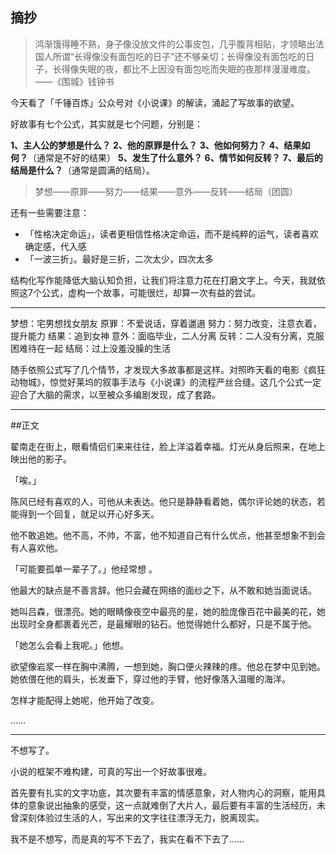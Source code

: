 ## 摘抄

> 鸿渐饿得睡不熟，身子像没放文件的公事皮包，几乎腹背相贴，才领略出法国人所谓“长得像没有面包吃的日子”还不够亲切；长得像没有面包吃的日子，长得像失眠的夜，都比不上因没有面包吃而失眠的夜那样漫漫难度。——《围城》钱钟书

今天看了「千锤百炼」公众号对《小说课》的解读，涌起了写故事的欲望。

好故事有七个公式，其实就是七个问题，分别是：

**1、主人公的梦想是什么？**
**2、他的原罪是什么？**
**3、他如何努力？**
**4、结果如何？**（通常是不好的结果）
**5、发生了什么意外？**
**6、情节如何反转？**
**7、最后的结局是什么？**（通常是圆满的结局）。

> 梦想——原罪——努力——结果——意外——反转——结局（团圆）

还有一些需要注意：

- 「性格决定命运」，读者更相信性格决定命运，而不是纯粹的运气，读者喜欢确定感，代入感
- 「一波三折」。最好是三折，二次太少，四次太多

结构化写作能降低大脑认知负担，让我们将注意力花在打磨文字上。今天，我就依照这7个公式，虚构一个故事，可能很烂，却算一次有益的尝试。

---

梦想：宅男想找女朋友
原罪：不爱说话，穿着邋遢
努力：努力改变，注意衣着，提升能力
结果：追到女神
意外：面临毕业，二人分离
反转：二人没有分离，克服困难待在一起
结局：过上没羞没臊的生活

随手依照公式写了几个情节，才发现大多故事都是这样。对照昨天看的电影《疯狂动物城》，惊觉好莱坞的叙事手法与《小说课》的流程严丝合缝。这几个公式一定迎合了大脑的需求，以至被众多编剧发现，成了套路。

---

##正文

翟南走在街上，眼看情侣们来来往往，脸上洋溢着幸福。灯光从身后照来，在地上映出他的影子。

「唉。」

陈风已经有喜欢的人，可他从未表达。他只是静静看着她，偶尔评论她的状态，若能得到一个回复，就足以开心好多天。

他不敢追她。他不高，不帅，不富，他不知道自己有什么优点，他甚至想象不到会有人喜欢他。

「可能要孤单一辈子了。」他经常想 。

他最大的缺点是不善言辞。他只会藏在网络的面纱之下，从不敢和她当面说话。

她叫吕森，很漂亮。她的眼睛像夜空中最亮的星，她的脸庞像百花中最美的花，她出现时全身都裹着光芒，是最耀眼的钻石。他觉得她什么都好，只是不属于他。

「她怎么会看上我呢。」他想。

欲望像岩浆一样在胸中沸腾，一想到她，胸口便火辣辣的疼。他总在梦中见到她。她依偎在他的肩头，长发垂下，穿过他的手臂，他好像落入温暖的海洋。

怎样才能配得上她呢，他开始了改变。

……

----

不想写了。

小说的框架不难构建，可真的写出一个好故事很难。

首先要有扎实的文字功底，其次要有丰富的情感意象，对人物内心的洞察，能用具体的意象说出抽象的感受，这一点就难倒了大片人，最后要有丰富的生活经历，未曾深刻体验过生活的人，写出来的文字往往漂浮无力，脱离现实。

我不是不想写，而是真的写不下去了，我实在看不下去了……














